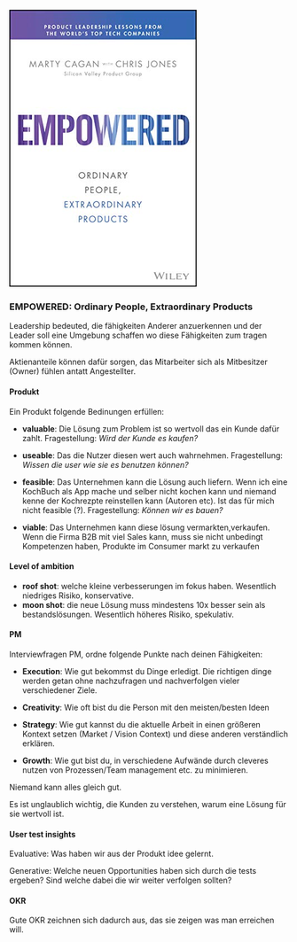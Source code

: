 ![cover](cover.jpg)

### EMPOWERED: Ordinary People, Extraordinary Products	

Leadership bedeuted, die fähigkeiten Anderer anzuerkennen 
und der Leader soll eine Umgebung schaffen wo diese Fähigkeiten zum tragen kommen können.

Aktienanteile können dafür sorgen, das Mitarbeiter sich als Mitbesitzer (Owner) fühlen antatt Angestellter.

#### Produkt
Ein Produkt folgende Bedinungen erfüllen:
- **valuable**: Die Lösung zum Problem ist so wertvoll das ein Kunde dafür zahlt.
  Fragestellung: *Wird der Kunde es kaufen?*

- **useable**: Das die Nutzer diesen wert auch wahrnehmen.
  Fragestellung: *Wissen die user wie sie es benutzen können?*
  
- **feasible**: Das Unternehmen kann die Lösung auch liefern.
 Wenn ich eine KochBuch als App mache und selber nicht kochen kann und niemand kenne der Kochrezpte reinstellen kann (Autoren etc). 
 Ist das für mich nicht feasible (?).
 Fragestellung: *Können wir es bauen?*
   
- **viable**: Das Unternehmen kann diese lösung vermarkten,verkaufen.
  Wenn die Firma B2B mit viel Sales kann, muss sie nicht unbedingt Kompetenzen haben, Produkte im Consumer markt zu verkaufen

#### Level of ambition
- **roof shot**: welche kleine verbesserungen im fokus haben. Wesentlich niedriges Risiko, konservative. 
- **moon shot**: die neue Lösung muss mindestens 10x besser sein als bestandslösungen. Wesentlich höheres Risiko, spekulativ. 

#### PM
Interviewfragen PM, ordne folgende Punkte nach deinen Fähigkeiten: 

- **Execution**: Wie gut bekommst du Dinge erledigt. Die richtigen dinge werden getan ohne nachzufragen und nachverfolgen vieler verschiedener Ziele.

- **Creativity**: Wie oft bist du die Person mit den meisten/besten Ideen

- **Strategy**: Wie gut kannst du die aktuelle Arbeit in einen größeren Kontext setzen (Market / Vision Context) und diese anderen verständlich erklären.

- **Growth**: Wie gut bist du, in verschiedene Aufwände durch cleveres nutzen von Prozessen/Team management etc. zu minimieren.

Niemand kann alles gleich gut.

Es ist unglaublich wichtig, die Kunden zu verstehen, warum eine Lösung für sie wertvoll ist.


#### User test insights

Evaluative: Was haben wir aus der Produkt idee gelernt.

Generative: Welche neuen Opportunities haben sich durch die tests ergeben? Sind welche dabei die wir weiter verfolgen sollten?


#### OKR 
Gute OKR zeichnen sich dadurch aus, das sie zeigen was man erreichen will.
